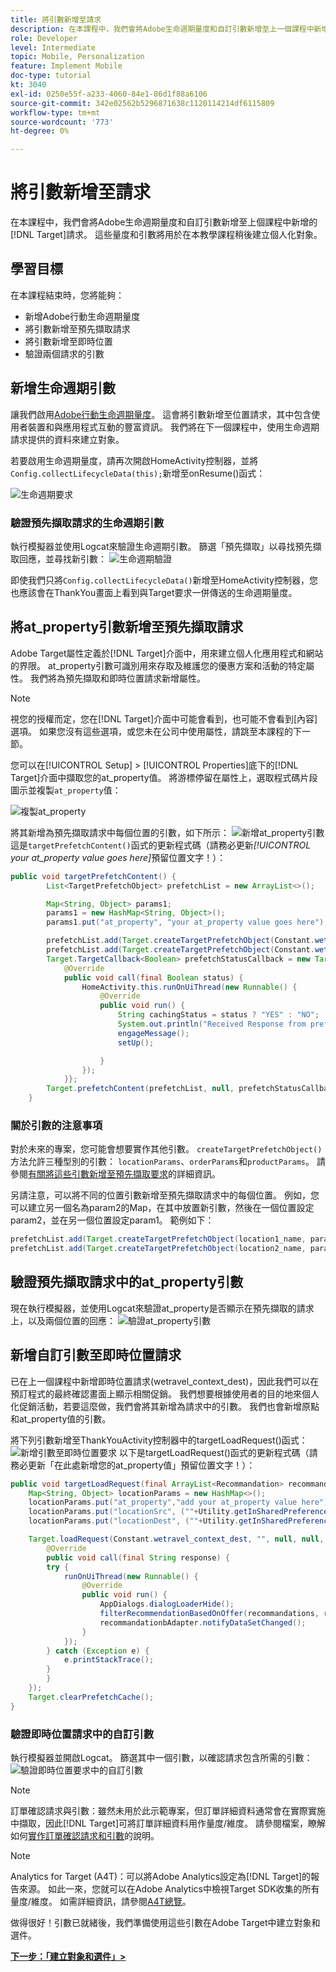 ```yaml
---
title: 將引數新增至請求
description: 在本課程中，我們會將Adobe生命週期量度和自訂引數新增至上一個課程中新增的Target請求。 這些量度和引數將用於在本教學課程稍後建立個人化對象。
role: Developer
level: Intermediate
topic: Mobile, Personalization
feature: Implement Mobile
doc-type: tutorial
kt: 3040
exl-id: 0250e55f-a233-4060-84e1-86d1f88a6106
source-git-commit: 342e02562b5296871638c1120114214df6115809
workflow-type: tm+mt
source-wordcount: '773'
ht-degree: 0%

---
```


# 將引數新增至請求

在本課程中，我們會將Adobe生命週期量度和自訂引數新增至上個課程中新增的[!DNL Target]請求。 這些量度和引數將用於在本教學課程稍後建立個人化對象。

## 學習目標

在本課程結束時，您將能夠：

* 新增Adobe行動生命週期量度
* 將引數新增至預先擷取請求
* 將引數新增至即時位置
* 驗證兩個請求的引數

## 新增生命週期引數

讓我們啟用[Adobe行動生命週期量度](https://experienceleague.adobe.com/docs/mobile-services/android/metrics.html?lang=en)。 這會將引數新增至位置請求，其中包含使用者裝置和與應用程式互動的豐富資訊。 我們將在下一個課程中，使用生命週期請求提供的資料來建立對象。

若要啟用生命週期量度，請再次開啟HomeActivity控制器，並將`Config.collectLifecycleData(this);`新增至onResume()函式：

![生命週期要求](assets/lifecycle_code.jpg)

### 驗證預先擷取請求的生命週期引數

執行模擬器並使用Logcat來驗證生命週期引數。 篩選「預先擷取」以尋找預先擷取回應，並尋找新引數：
![生命週期驗證](assets/lifecycle_validation.jpg)

即使我們只將`Config.collectLifecycleData()`新增至HomeActivity控制器，您也應該會在ThankYou畫面上看到與Target要求一併傳送的生命週期量度。

## 將at_property引數新增至預先擷取請求

Adobe Target屬性定義於[!DNL Target]介面中，用來建立個人化應用程式和網站的界限。 at_property引數可識別用來存取及維護您的優惠方案和活動的特定屬性。 我們將為預先擷取和即時位置請求新增屬性。

>[!NOTE]
>
>視您的授權而定，您在[!DNL Target]介面中可能會看到，也可能不會看到[內容]選項。 如果您沒有這些選項，或您未在公司中使用屬性，請跳至本課程的下一節。

您可以在[!UICONTROL Setup] > [!UICONTROL Properties]底下的[!DNL Target]介面中擷取您的at_property值。  將游標停留在屬性上，選取程式碼片段圖示並複製`at_property`值：

![複製at_property](assets/at_property_interface.jpg)

將其新增為預先擷取請求中每個位置的引數，如下所示：
![新增at_property引數](assets/params_at_property.jpg)
這是`targetPrefetchContent()`函式的更新程式碼（請務必更新&#x200B;_[!UICONTROL your at_property value goes here]_&#x200B;預留位置文字！）：

```java
public void targetPrefetchContent() {
        List<TargetPrefetchObject> prefetchList = new ArrayList<>();

        Map<String, Object> params1;
        params1 = new HashMap<String, Object>();
        params1.put("at_property", "your at_property value goes here");

        prefetchList.add(Target.createTargetPrefetchObject(Constant.wetravel_engage_home, params1));
        prefetchList.add(Target.createTargetPrefetchObject(Constant.wetravel_engage_search, params1));
        Target.TargetCallback<Boolean> prefetchStatusCallback = new Target.TargetCallback<Boolean>() {
            @Override
            public void call(final Boolean status) {
                HomeActivity.this.runOnUiThread(new Runnable() {
                    @Override
                    public void run() {
                        String cachingStatus = status ? "YES" : "NO";
                        System.out.println("Received Response from prefetch : " + cachingStatus);
                        engageMessage();
                        setUp();

                    }
                });
            }};
        Target.prefetchContent(prefetchList, null, prefetchStatusCallback);
    }
```

### 關於引數的注意事項

對於未來的專案，您可能會想要實作其他引數。 `createTargetPrefetchObject()`方法允許三種型別的引數： `locationParams`、`orderParams`和`productParams`。 請參閱[有關將這些引數新增至預先擷取要求](https://experienceleague.adobe.com/docs/mobile-services/android/target-android/c-mob-target-prefetch-android.html?lang=en)的詳細資訊。

另請注意，可以將不同的位置引數新增至預先擷取請求中的每個位置。 例如，您可以建立另一個名為param2的Map，在其中放置新引數，然後在一個位置設定param2，並在另一個位置設定param1。 範例如下：

```java
prefetchList.add(Target.createTargetPrefetchObject(location1_name, params1);
prefetchList.add(Target.createTargetPrefetchObject(location2_name, params2);
```

## 驗證預先擷取請求中的at_property引數

現在執行模擬器，並使用Logcat來驗證at_property是否顯示在預先擷取的請求上，以及兩個位置的回應：
![驗證at_property引數](assets/parameters_at_property_validation.jpg)

## 新增自訂引數至即時位置請求

已在上一個課程中新增即時位置請求(wetravel_context_dest)，因此我們可以在預訂程式的最終確認畫面上顯示相關促銷。 我們想要根據使用者的目的地來個人化促銷活動，若要這麼做，我們會將其新增為請求中的引數。 我們也會新增原點和at_property值的引數。

將下列引數新增至ThankYouActivity控制器中的targetLoadRequest()函式：
![新增引數至即時位置要求](assets/parameters_live_location.jpg)
以下是targetLoadRequest()函式的更新程式碼（請務必更新「在此處新增您的at_property值」預留位置文字！）：

```java
public void targetLoadRequest(final ArrayList<Recommandation> recommandations) {
    Map<String, Object> locationParams = new HashMap<>();
    locationParams.put("at_property","add your at_property value here");
    locationParams.put("locationSrc", (""+Utility.getInSharedPreference(ThankYouActivity.this,Constant.departure,"")));
    locationParams.put("locationDest", (""+Utility.getInSharedPreference(ThankYouActivity.this,Constant.destination,"")));

    Target.loadRequest(Constant.wetravel_context_dest, "", null, null, locationParams, new Target.TargetCallback<String>() {
        @Override
        public void call(final String response) {
        try {
            runOnUiThread(new Runnable() {
                @Override
                public void run() {
                    AppDialogs.dialogLoaderHide();
                    filterRecommendationBasedOnOffer(recommandations, response);
                    recommandationbAdapter.notifyDataSetChanged();
                }
            });
        } catch (Exception e) {
            e.printStackTrace();
        }
        }
    });
    Target.clearPrefetchCache();
}
```

### 驗證即時位置請求中的自訂引數

執行模擬器並開啟Logcat。 篩選其中一個引數，以確認請求包含所需的引數：
![驗證即時位置要求中的自訂引數](assets/parameters_live_location_validation.jpg)

>[!NOTE]
>
>訂單確認請求與引數：雖然未用於此示範專案，但訂單詳細資料通常會在實際實施中擷取，因此[!DNL Target]可將訂單詳細資料用作量度/維度。 請參閱檔案，瞭解如何[實作訂單確認請求和引數](https://experienceleague.adobe.com/docs/mobile-services/android/target-android/c-target-methods.html?lang=en)的說明。

>[!NOTE]
>
>Analytics for Target (A4T)：可以將Adobe Analytics設定為[!DNL Target]的報告來源。 如此一來，您就可以在Adobe Analytics中檢視Target SDK收集的所有量度/維度。 如需詳細資訊，請參閱[A4T總覽](https://experienceleague.adobe.com/docs/target/using/integrate/a4t/a4t.html?lang=zh-Hant)。

做得很好！引數已就緒後，我們準備使用這些引數在Adobe Target中建立對象和選件。

**[下一步：「建立對象和選件」>](create-audiences-and-offers.md)**
